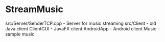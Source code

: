 # StreamMusic

src/Server/SenderTCP.cpp - Server for music streaming
src/Client - old Java client
ClientGUI - JavaFX client
AndroidApp - Android client
Music - sample music
